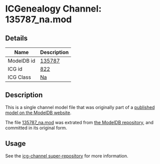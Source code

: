 # ICGenealogy Channel: 135787\_na.mod

## Details

Name | Description
---- | -----------
ModelDB id | [135787](http://senselab.med.yale.edu/ModelDB/ShowModel.cshtml?model=135787)
ICG id | [822](http://icg.neurotheory.ox.ac.uk/channels/2/822)
ICG Class | [Na](http://icg.neurotheory.ox.ac.uk/channels/2)

## Description

This is a single channel model file that was originally part of a [published model on the ModelDB website](http://senselab.med.yale.edu/mModelDB/ShowModel.cshtml?model=135787).

The file [135787\_na.mod](135787_na.mod) was extrated from [the ModelDB repository](http://senselab.med.yale.edu/ModelDB/ShowModel.cshtml?model=135787), and committed in its original form.

## Usage

See the [icg-channel super-repository](https://github.com/icgenealogy/icg-channels) for more information.